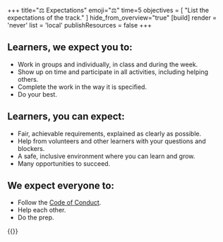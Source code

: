 +++
title="⚖️ Expectations"
emoji="⚖️"
time=5
objectives = [
  "List the expectations of the track."
]
hide_from_overview="true"
[build]
  render = 'never'
  list = 'local'
  publishResources = false
+++

## Learners, we expect you to:

- Work in groups and individually, in class and during the week.
- Show up on time and participate in all activities, including helping others.
- Complete the work in the way it is specified.
- Do your best.

## Learners, you can expect:

- Fair, achievable requirements, explained as clearly as possible.
- Help from volunteers and other learners with your questions and blockers.
- A safe, inclusive environment where you can learn and grow.
- Many opportunities to succeed.

## We expect everyone to:

- Follow the [Code of Conduct](https://codeyourfuture.io/about/code-of-conduct/).
- Help each other.
- Do the prep.

{{<multiple-choice
  question="Do you have to attend all the classes?"
  answers="Yes, we should act professionally | Nah, it's a casual hobby"
  feedback="Right! Participating, in person if possible, to the best of your ability is necessary. | No, this isn't a coding club, it's a vocational training programme and classes are part of it."
  correct="0" >}}
